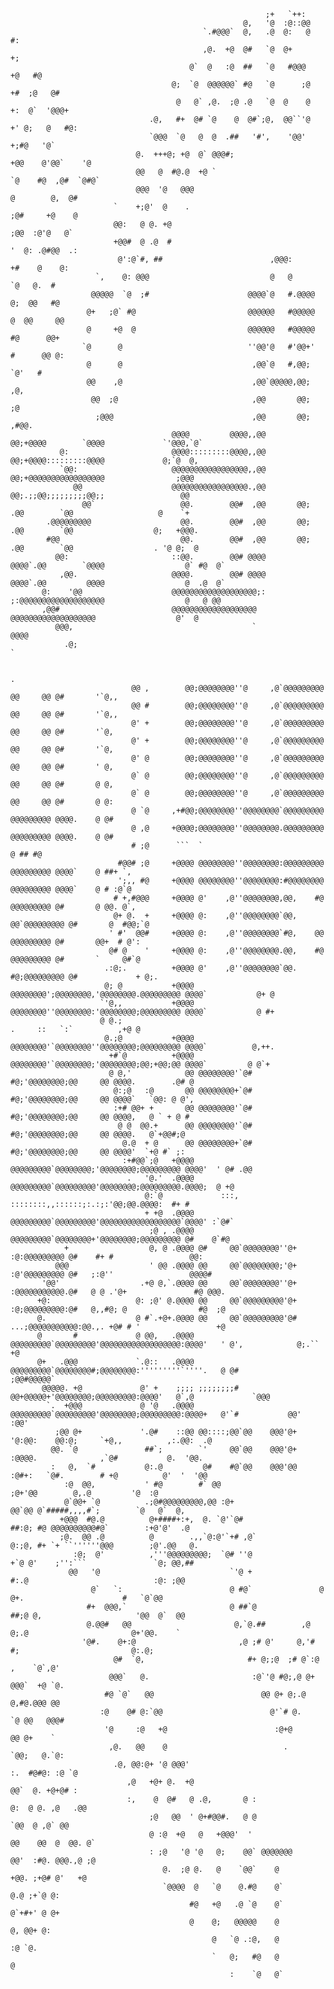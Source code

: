                                                                                                                                
                                                                                                                               
                                                                                                                               
                                                             ;+   `++:                                                         
                                                        @,   '@  :@::@@                                                        
                                               `.#@@@`  @,   .@  @:   @      #:                                                
                                               ,@.  +@  @#   `@  @+          +;                                                
                                            @`  @   :@  ##   `@   #@@@       +@   #@                                           
                                        @;  `@  @@@@@@` #@   `@      ;@      +#  ;@   @#                                       
                                         @   @` ,@.  ;@ .@   `@  @    @      +:  @`  '@@@+                                     
                                   .@,   #+  @# `@    @  @#`;@,  @@``'@      +' @;   @   #@:                                   
                                   `@@@  `@   @  @  .##   '#',    '@@'       +;#@   '@`                                        
                                @.  +++@; +@  @` @@@#;                       +@@    @'@@`    '@                                
                                @@   @  #@.@  +@ `                           `@    #@  ,@#  `@#@`                              
                                @@@  '@   @@@                                      @        @,  @#                             
                           `    +;@'  @    .                                       ;@#     +@    @                             
                           @@:   @ @. +@                                             ;@@  :@'@   @`                            
                           +@@#  @ .@  #                                               '  @: .@#@@  .:                         
                            @':@`#, ##                        ,@@@:                      +#    @    @:                         
                       `,    @: @@@                           @   @                           `@   @.  #                       
                      @@@@@  `@  ;#                      @@@@`@   #.@@@@                      @;  @@   #@                      
                     @+   ;@` #@                         @@@@@@   #@@@@@                      @  @@     @@                     
                     @     +@  @                         @@@@@@   #@@@@@                        #@      @@+                    
                    `@      @                            ''@@'@   #'@@+'                        #      @@ @:                   
                     @      @                             ,@@`@   #,@@;                              `@'   #                   
                     @@    ,@                             ,@@`@@@@@,@@;                             ,@,                        
                      @@  ;@                              ,@@       @@;                            ;@                          
                       ;@@@                               ,@@       @@;                                   ,#@@.                
                                        @@@@         @@@@,,@@       @@;+@@@@        `@@@@             `'@@@,`@`                
               @:                       @@@@:::::::::@@@@,,@@       @@;+@@@@:::::::::@@@@             @;`@  @,                 
               `@@:                     @@@@@@@@@@@@@@@@@,,@@       @@;+@@@@@@@@@@@@@@@@@                ;@@@                  
                  @@                    @@@@@@@@@@@@@@@@@.,@@       @@;.;;@@;;;;;;;;;@@;;                 @@                   
                    @@`                   @@.        @@#  ,@@       @@;  .@@        `@@                   @    `+              
            .@@@@@@@@@                    @@.        @@#  ,@@       @@;  .@@        `@@                  @;   +@@@.            
            #@@                           @@.        @@#  ,@@       @@;  .@@        `@@                  . '@ @;  @            
              @@:                       ::@@.        @@# @@@@       @@@@`.@@        `@@@@                  @` #@  @`           
               ,@@.                     @@@@.        @@# @@@@       @@@@`.@@         @@@@                  @  .@  @`           
           @:    '@@                    @@@@@@@@@@@@@@@@@@@;:       ;:@@@@@@@@@@@@@@@@@@@                  @   @ @@            
           ,@@#                         @@@@@@@@@@@@@@@@@@@           @@@@@@@@@@@@@@@@@@@                  @'  @               
              @@@,                                        `                                                 @@@@               
                .@;                                                                                          `                 
                                                                                                                               
                                                                                                .                              
                               @@ ,        @@;@@@@@@@@''@     ,@`@@@@@@@@@ @@     @@ @#       '`@,,                            
                               @@ #        @@;@@@@@@@@''@     ,@`@@@@@@@@@ @@     @@ @#       '`@,,                            
                               @' +        @@;@@@@@@@@''@     ,@`@@@@@@@@@ @@     @@ @#       '`@,                             
                               @' +        @@;@@@@@@@@''@     ,@`@@@@@@@@@ @@     @@ @#       '`@,                             
                               @' @        @@;@@@@@@@@''@     ,@`@@@@@@@@@ @@     @@ @#       ' @,                             
                               @` @        @@;@@@@@@@@''@     ,@`@@@@@@@@@ @@     @@ @#       @ @,                             
                               @` @        @@;@@@@@@@@''@     ,@`@@@@@@@@@ @@     @@ @#       @ @:                             
                               @ `@     ,+#@@;@@@@@@@@''@@@@@@@@`@@@@@@@@@ @@@@@@@@@ @@@@.    @ @#                             
                               @ ,@     +@@@@;@@@@@@@@''@@@@@@@@.@@@@@@@@@ @@@@@@@@@ @@@@.    @ @#                             
                               # ;@      ```  `                                               @ ## #@                          
                            #@@# ;@     +@@@@ @@@@@@@@''@@@@@@@@:@@@@@@@@@ @@@@@@@@@ @@@@`    @ ##+ `,                         
                            ';,, #@     +@@@@ @@@@@@@@''@@@@@@@@:#@@@@@@@@ @@@@@@@@@ @@@@`    @ # :@`@                         
                           # +,#@@@     +@@@@ @'    ,@''@@@@@@@@,@@,    #@ @@@@@@@@@ @#       @ @@. @`,                        
                           @+ @.  +     +@@@@ @:    ,@''@@@@@@@@`@@,    @@`@@@@@@@@@ @#       @  #@@;`@                        
                          ' #'  @@#     +@@@@ @:    ,@''@@@@@@@@`#@,    @@ @@@@@@@@@ @#       @@+  # @':                       
                          @# @    '     +@@@@ @:    ,@''@@@@@@@@.@@,    #@ @@@@@@@@@ @#       `     @#`@                       
                         .:@;.          +@@@@ @'    ,@''@@@@@@@@`@@.    #@;@@@@@@@@@ @#             + @;.                      
                         @; @           +@@@@ @@@@@@@@';@@@@@@@@,'@@@@@@@@.@@@@@@@@@ @@@@`           @+ @                      
                        `'@,,           +@@@@ @@@@@@@@''@@@@@@@@:'@@@@@@@@;@@@@@@@@@ @@@@`           @ #+                      
                        @ @.;                                               .     ::   `:`          ,+@ @                      
                         @.;@           +@@@@ @@@@@@@@'`@@@@@@@@''@@@@@@@@;@@@@@@@@@ @@@@`          @,++.                      
                          +#`@          +@@@@ @@@@@@@@'`@@@@@@@@;'@@@@@@@@;@@;+@@;@@ @@@@`         @ @`+                       
                          @ @,'            @@ @@@@@@@@'`@#    #@;'@@@@@@@@;@@     @@ @@@@.        .@# @                        
                           @:;@   :@       @@ @@@@@@@@+`@#    #@;'@@@@@@@@;@@     @@ @@@@`   `@@: @ @',                        
                           :+# @@+ +       @@ @@@@@@@@'`@#    #@;'@@@@@@@@;@@     @@ @@@@,   @ ` + @ #                         
                            @ @  @@.+      @@ @@@@@@@@'`@#    #@;'@@@@@@@@;@@     @@ @@@@.   @`+@@#;@                          
                             @.@  + @      @@ @@@@@@@@+`@#    #@;'@@@@@@@@;@@     @@ @@@@'  `+@ #` ;:                          
                             :+#@@`;@   +@@@@ @@@@@@@@@`@@@@@@@@;'@@@@@@@@;@@@@@@@@@ @@@@'  ' @# .@@                           
                              .   '@.'  .@@@@ @@@@@@@@@`@@@@@@@@@'@@@@@@@@;@@@@@@@@@.@@@@;  @ +@                               
                                  @:`@             :::, ::::::::,,::::::;:.:;:'@@;@@.@@@@:  #+ #                               
                                  + +@  .@@@@ @@@@@@@@@`@@@@@@@@@'@@@@@@@@@@@@@@@@@@`@@@@' :`@#`                               
                                   ;@ , .@@@@ @@@@@@@@@`@@@@@@@@+'@@@@@@@@;@@@@@@@@@ @#    @`#@                                
                +                  @, @ .@@@@ @#     @@`@@@@@@@@''@+    :@:@@@@@@@@@ @#    #+ #                 @@:            
              @@@                  ' @@ .@@@@ @@     @@`@@@@@@@@;'@+    :@'@@@@@@@@@ @#   ;:@''                 @@@@#          
           '@@'                  .+@ @,`.@@@@ @@     @@`@@@@@@@@''@+    :@@@@@@@@@@@.@#   @ @ .'@+               #@ @@@.       
          +@:                   @: ;@' @.@@@@ @@     @@`@@@@@@@@@'@+    :@;@@@@@@@@@:@#   @,,#@; @                #@  ;@       
          @.                    @ #`.+@+.@@@@ @@     @@`@@@@@@@@@'@# ...;@@@@@@@@@@@:@@.,. +@# # '                 +@          
          @       #             @ @@,   .@@@@ @@@@@@@@@`@@@@@@@@@'@@@@@@@@@@@@@@@@@@:@@@@'   ' @',            @;.`` +@         
          @+   .@@@             `.@::   .@@@@ @@@@@@@@@`@@@@@@@@#;@@@@@@@@:'''''''''`''''.   @ @#            ;@@#@@@@@`        
           @@@@@. +@             @' +    ;;;; ;;;;;;;;# @@+@@@@@+'@@@@@@@@;@@@@@@@@@:@@@@'   @`,@             `@@@             
            `.  +@@@             @ '@   .@@@@ @@@@@@@@@`@@@@@@@@@'@@@@@@@@;@@@@@@@@@:@@@@+   @'`#           @@'  :@@'          
              ;@@ @+             '.@#    ::@@ @@::::;@@`@@    @@@'@+    '@:@@:    @@:@;     `+@,,          ,:.@@:  .@          
             @@. `@               ##`;        `'     @@`@@    @@@'@+    :@@@@.              ,`@#           @.  '@@.            
             :   @,  `#           @:.@         @#    #@`@@    @@@'@@    :@#+:   `@#.        # +@          @'  '  '@@           
                :@  @@,           ' #@        #` @@                           ;@+'@@        @,.@         '@  :@                
                @`@@+ `@          .;@#@@@@@@@@@,@@ :@+                      @@`@@ @`#####,,,,#`;        `@   @`  @,            
               +@@@  #@.@          @+####+:+,  @. `@'`@#                  ##:@; #@ @@@@@@@@@@#@`        :+@'@'  .@             
               ;@.  @@ .@          @        .,,`@:@'`+# ,@`             @:;@, #+ `+ ``''''''@@@        ;@'.@@   @.             
                  :@;  @'          ,'''@@@@@@@@@;  `@# ''@              +`@ @'    ;'':```               `@; @@,##              
                 @@   '@                             `'@ +               #:.@                            :@: ;@@               
                      @`   `:                        @ #@`               @ @+.                      #   `@`@@                  
                     #+  @@@,`                       @ ##`@            ##;@ @,                     '@@  @`  @@                 
                     @.@@#   @@                       @,`@.##        ,@ @;.@                       @+'@@.    `                 
                    '@#.    @+:@                       ,@ ;# @'     @,'# #;                         @:.@;                      
                           @#  `@,                       #+ @;;@  ;# @`:@                      ,    `@`,@'                     
                          @@@`   @.                       :@`'@ #@;,@ @+                       @@@`  +@ `@.                    
                         #@ `@`   @@                        @@ @+ @;.@                       @,#@.@@@ @@                       
                        :@    @# @:`@@                        @'`# @.                        `@ @@   @@@#                      
                         '@     :@   +@                        :@+@                           @@ @+    `                       
                          ,@.   @@    @                          .                      `@@;   @.`@:                           
                           .@, @@:@+ '@ @@@'                                         :.  #@#@: :@ `@                           
                              ,@   +@+ @.  +@                                        @@`  @. +@+@# :                           
                              :,    @  @#   @ .@,       @ :                      @:  @ @. ,@   .@@                             
                                   ;@   @@  ' @+#@@#.   @ @                     `@@  @ ,@` @@                                  
                                   @ :@  +@   @   +@@@'  '                 @@    @@  @  @@. @`                                 
                                   : ;@   '@ '@   @;    @@` @@@@@@@        @@'  :#@. @@@.,@ ;@                                 
                                      @.  ;@ @.   @    `@@`    @           +@@. ;+@# @'   +@                                   
                                      `@@@@  @   `@    @.#@    @`           @.@ ;+`@ @:                                        
                                            #@   +@   .@ `@    @`           @`+#+' @ @+                                        
                                            @    @;   @@@@@    @            @, @@+ @:                                          
                                                 @   `@ .:@,   @            :@ `@.                                             
                                                 `   @;   #@   @             @                                                 
                                                     :    `@   @`                                                              
                                                                                                                               
                                                                                                                               